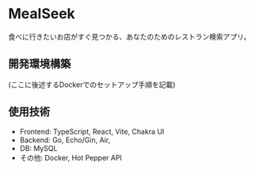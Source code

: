 # MealSeek

食べに行きたいお店がすぐ見つかる、あなたのためのレストラン検索アプリ。

## 開発環境構築

(ここに後述するDockerでのセットアップ手順を記載)

## 使用技術
- Frontend: TypeScript, React, Vite, Chakra UI
- Backend: Go, Echo/Gin, Air, 
- DB: MySQL
- その他: Docker, Hot Pepper API